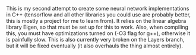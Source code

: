 This is my second attempt to create some neural network implementations in C++ (tensorflow and all other libraries you could use are probably better, this is mostly a project for me to learn from).
It relies on the linear algebra library Eigen, so that must be set up for this to work.
Also, when compiling this, you must have optimizations turned on (-O3 flag for g++), otherwise it is painfully slow.
This is also currently very broken on the Layers branch, but it will be fixed eventually (it also overhauls the thing almost entirely).
